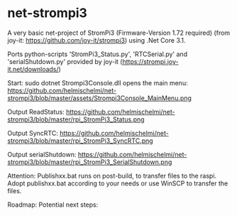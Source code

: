 # net-strompi3
A very basic net-project of StromPi3 (Firmware-Version 1.72 required) (from joy-it: https://github.com/joy-it/strompi3) using .Net Core 3.1.

Ports python-scripts 'StromPi3_Status.py', 'RTCSerial.py' and 'serialShutdown.py'
provided by joy-it (https://strompi.joy-it.net/downloads/)

Start: sudo dotnet Strompi3Console.dll
opens the main menu: https://github.com/helmischelmi/net-strompi3/blob/master/assets/Strompi3Console_MainMenu.png






Output ReadStatus:
https://github.com/helmischelmi/net-strompi3/blob/master/rpi_StromPi3_Status.png

Output SyncRTC:
https://github.com/helmischelmi/net-strompi3/blob/master/rpi_StromPi3_SyncRTC.png

Output serialShutdown:
https://github.com/helmischelmi/net-strompi3/blob/master/rpi_StromPi3_SerialShutdown.png

Attention: Publishxx.bat runs on post-build, to transfer files to the raspi.
Adopt publishxx.bat according to your needs or use WinSCP to transfer the files.

Roadmap: 
Potential next steps: 
